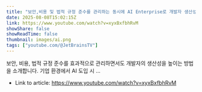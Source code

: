```yaml
---
title: "보안,비용 및 법적 규정 준수를 관리하는 동시에 AI Enterprise로 개발자 생산성을 높이는 방법"
date: 2025-08-08T15:02:15Z
link: https://www.youtube.com/watch?v=xyxBxfbhRvM
showShare: false
showReadTime: false
thumbnail: images/ai.png
tags: ["youtube.com/@JetBrainsTV"]
---
```

보안, 비용, 법적 규정 준수를 효과적으로 관리하면서도 개발자의 생산성을 높이는 방법을 소개합니다. 기업 환경에서 AI 도입 시 ...

- Link to article: https://www.youtube.com/watch?v=xyxBxfbhRvM